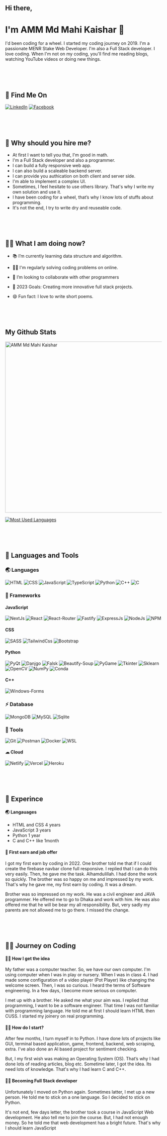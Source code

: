 ## Hi there,

# I'm AMM Md Mahi Kaishar 👋

I'd been coding for a wheel. I started my coding journey on 2019. I'm a passionate MENR Stake Web Developer. I'm also a Full Stack developer. I love coding. When I'm not on my coding, you'll find me reading blogs, watching YouTube videos or doing new things.

<br/>
<br/>
<br/>

## 📱 Find Me On

[![LinkedIn](https://img.shields.io/badge/LinkedIn-0077B5?style=for-the-badge&logo=linkedin&logoColor=white)](https://www.linkedin.com/in/ammmdmahikaisharme)
[![Facebook](https://img.shields.io/badge/Messenger-00B2FF?style=for-the-badge&logo=messenger&logoColor=white)](https://www.facebook.com/ammmdmahikaisharme)

<br/>
<br/>
<br/>

## 🧰 Why should you hire me?

- At first I want to tell you that, I'm good in math.
- I'm a Full Stack developer and also a programmer.
- I can build a fully responsive web app.
- I can also build a scaleable backend server.
- I can provide you authication on both client and server side.
- I'm able to implement a complex UI.
- Sometimes, I feel hesitate to use others library. That's why I write my own solution and use it.
- I have been coding for a wheel, that’s why I know lots of stuffs about programming.
- It's not the end, I try to write dry and reuseable code.

<br/>
<br/>
<br/>

## 🤷‍♂️ What I am doing now?

- 📚 I’m currently learning data structure and algorithm.
- 👨‍🏭 I'm regularly solving coding problems on online.
- 🤝 I’m looking to collaborate with other programmers
- 🎡 2023 Goals: Creating more innovative full stack projects.
- 😄 Fun fact: I love to write short poems.

  <br/>
  <br/>
  <br/>

## My Github Stats

<img width="550px" alt="AMM Md Mahi Kaishar"  src="https://github-readme-stats.vercel.app/api?username=mdmahikaisharme&theme=dark&show_icons=true"/>

[![Most Used Languages](https://github-readme-stats.vercel.app/api/top-langs/?username=mdmahikaisharme&card_width=550&theme=cobalt&show_icons=true)](https://github.com/mdmahikaisharme/github-readme-stats)

<br/>
<br/>
<br/>

## 🧰 Languages and Tools

### 🌏 Languages

![HTML](https://img.shields.io/badge/HTML5-E34F26?style=for-the-badge&logo=html5&logoColor=white)
![CSS](https://img.shields.io/badge/CSS3-1572B6?style=for-the-badge&logo=css3&logoColor=white)
![JavaScript](https://img.shields.io/badge/JavaScript-F7DF1E?style=for-the-badge&logo=javascript&logoColor=black)
![TypeScript](https://img.shields.io/badge/JavaScript-F7DF1E?style=for-the-badge&logo=javascript&logoColor=black)
![Python](https://img.shields.io/badge/JavaScript-F7DF1E?style=for-the-badge&logo=javascript&logoColor=black)
![C++](https://img.shields.io/badge/JavaScript-F7DF1E?style=for-the-badge&logo=javascript&logoColor=black)
![C](https://img.shields.io/badge/JavaScript-F7DF1E?style=for-the-badge&logo=javascript&logoColor=black)

### 🚀 Frameworks

#### JavaScript

![NextJs](https://img.shields.io/badge/React-20232A?style=for-the-badge&logo=react&logoColor=61DAFB)
![React](https://img.shields.io/badge/React-20232A?style=for-the-badge&logo=react&logoColor=61DAFB)
![React-Router](https://img.shields.io/badge/React_Router-CA4245?style=for-the-badge&logo=react-router&logoColor=white)
![Fastify](https://img.shields.io/badge/Express.js-000000?style=for-the-badge&logo=express&logoColor=white)
![ExpressJs](https://img.shields.io/badge/Express.js-000000?style=for-the-badge&logo=express&logoColor=white)
![NodeJs](https://img.shields.io/badge/Node.js-339933?style=for-the-badge&logo=nodedotjs&logoColor=white)
![NPM](https://img.shields.io/badge/npm-CB3837?style=for-the-badge&logo=npm&logoColor=white)

#### CSS

![SASS](https://img.shields.io/badge/Material--UI-0081CB?style=for-the-badge&logo=material-ui&logoColor=white)
![TailwindCss](https://img.shields.io/badge/Material--UI-0081CB?style=for-the-badge&logo=material-ui&logoColor=white)
![Bootstrap](https://img.shields.io/badge/Bootstrap-563D7C?style=for-the-badge&logo=bootstrap&logoColor=white)

#### Python

![PyQt](https://img.shields.io/badge/React-20232A?style=for-the-badge&logo=react&logoColor=61DAFB)
![Danjgo](https://img.shields.io/badge/React-20232A?style=for-the-badge&logo=react&logoColor=61DAFB)
![Falsk](https://img.shields.io/badge/React-20232A?style=for-the-badge&logo=react&logoColor=61DAFB)
![Beautify-Soup](https://img.shields.io/badge/React-20232A?style=for-the-badge&logo=react&logoColor=61DAFB)
![PyGame](https://img.shields.io/badge/React-20232A?style=for-the-badge&logo=react&logoColor=61DAFB)
![Tkinter](https://img.shields.io/badge/React-20232A?style=for-the-badge&logo=react&logoColor=61DAFB)
![Sklearn](https://img.shields.io/badge/React-20232A?style=for-the-badge&logo=react&logoColor=61DAFB)
![OpenCV](https://img.shields.io/badge/React-20232A?style=for-the-badge&logo=react&logoColor=61DAFB)
![NumPy](https://img.shields.io/badge/React-20232A?style=for-the-badge&logo=react&logoColor=61DAFB)
![Conda](https://img.shields.io/badge/React-20232A?style=for-the-badge&logo=react&logoColor=61DAFB)

#### C++

![Windows-Forms](https://img.shields.io/badge/WindowsForms-20232A?style=for-the-badge&logo=react&logoColor=61DAFB)

### ⚡ Database

![MongoDB](https://img.shields.io/badge/MongoDB-4EA94B?style=for-the-badge&logo=mongodb&logoColor=white)
![MySQL](https://img.shields.io/badge/MySQL-4EA94B?style=for-the-badge&logo=mongodb&logoColor=white)
![Sqlite](https://img.shields.io/badge/Sqlite-4EA94B?style=for-the-badge&logo=mongodb&logoColor=white)

### 🔨 Tools

![Git](https://img.shields.io/badge/Git-F05032?style=for-the-badge&logo=git&logoColor=white)
![Postman](https://img.shields.io/badge/Postman-FF6C37?style=for-the-badge&logo=Postman&logoColor=white)
![Docker](https://img.shields.io/badge/Git-F05032?style=for-the-badge&logo=git&logoColor=white)
![WSL](https://img.shields.io/badge/Git-F05032?style=for-the-badge&logo=git&logoColor=white)

#### ☁ Cloud

![Netlify](https://img.shields.io/badge/Netlify-00C7B7?style=for-the-badge&logo=netlify&logoColor=white)
![Vercel](https://img.shields.io/badge/Vercel-00C7B7?style=for-the-badge&logo=netlify&logoColor=white)
![Heroku](https://img.shields.io/badge/Heroku-430098?style=for-the-badge&logo=heroku&logoColor=white)

<br/>
<br/>
<br/>

## 🚀 Experince

#### 🌏 Langauages

- HTML and CSS 4 years
- JavaScript 3 years
- Python 1 year
- C and C++ like 1month

#### 🤝 First earn and job offer

I got my first earn by coding in 2022. One brother told me that if I could create the firebase navbar clone full responsive. I replied that I can do this very easily. Then, he gave me the task. Alhamdulillah. I had done the work so quickly. The brother was so happy on me and impressed by my work. That's why he gave me, my first earn by coding. It was a dream.

Brother was so impressed on my work. He was a civil engineer and JAVA programmer. He offered me to go to Dhaka and work with him. He was also offered me that he will be bear my all responsibility. But, very sadly my parents are not allowed me to go there. I missed the change.

<br/>
<br/>
<br/>

## 🏃‍♂️ Journey on Coding

#### 🙇‍♂️ How I get the idea

My father was a computer teacher. So, we have our own computer. I'm using computer when I was in play or nursery. When I was in class 4. I had made some configuration of a video player (Pot Player) like changing the welcome screen. Then, I was so curious. I heard the terms of Software engineering. In a few days, I become more serious on computer.

I met up with a brother. He asked me what your aim was. I replied that programming, I want to be a software engineer. That time I was not familiar with programming language. He told me at first I should learn HTML then CUSS. I started my joinery on real programming.

#### 🤷‍♂️ How do I start?

After few months, I turn myself in to Python. I have done lots of projects like GUI, terminal based application, game, frontend, backend, web scraping, extra. I've also done an AI based project for sentiment checking.

But, I my first wish was making an Operating System (OS). That’s why I had done lots of reading articles, blog etc. Sometime later, I got the idea. Its need lots of knowledge. That's why I had learn C and C++.

#### 👨‍💻 Becoming Full Stack developer

Unfortunately I moved on Python again. Sometimes latter, I met up a new person. He told me to stick on a one language. So I decided to stick on Python.

It's not end, few days letter, the brother took a course in JavaScript Web development. He also tell me to join the course. But, I had not enough money. So he told me that web development has a bright future. That's why I should learn JavaScript

<br/>
<br/>
<br/>
